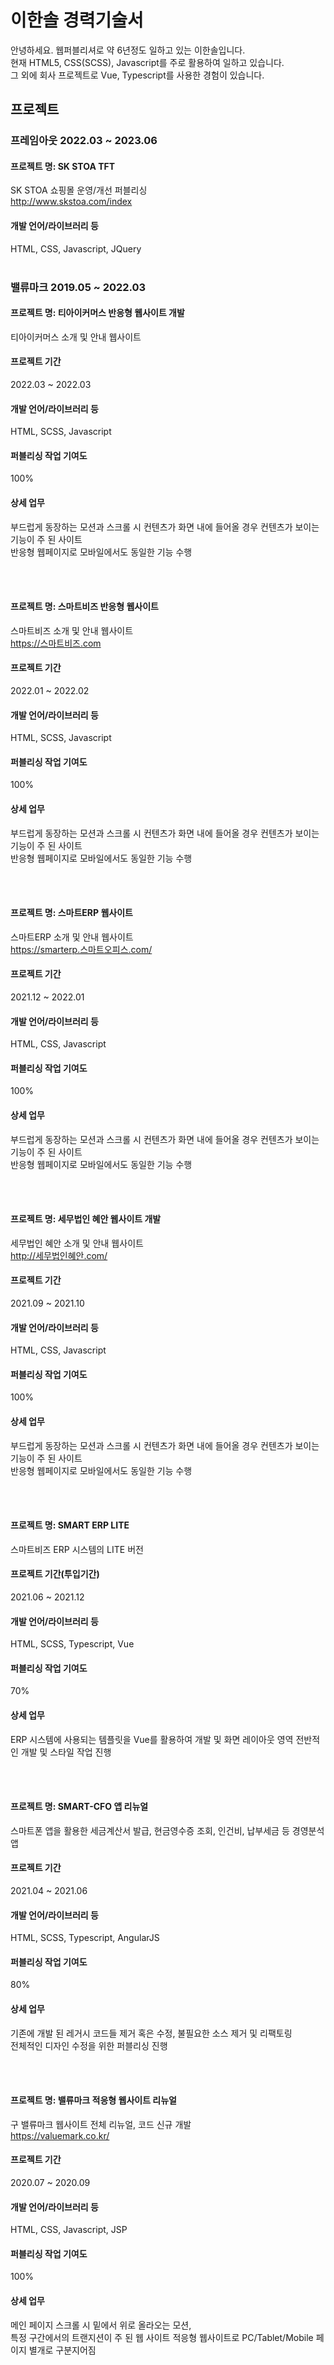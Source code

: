 # 이한솔 경력기술서

안녕하세요. 웹퍼블리셔로 약 6년정도 일하고 있는 이한솔입니다.   
현재 HTML5, CSS(SCSS), Javascript를 주로 활용하여 일하고 있습니다.   
그 외에 회사 프로젝트로 Vue, Typescript를 사용한 경험이 있습니다.

## 프로젝트
### 프레임아웃 2022.03 ~ 2023.06

#### 프로젝트 명: SK STOA TFT
SK STOA 쇼핑몰 운영/개선 퍼블리싱<br/>
http://www.skstoa.com/index

#### 개발 언어/라이브러리 등
HTML, CSS, Javascript, JQuery
<br/><br/>


### 밸류마크 2019.05 ~ 2022.03

#### 프로젝트 명: 티아이커머스 반응형 웹사이트 개발
티아이커머스 소개 및 안내 웹사이트

#### 프로젝트 기간
2022.03 ~ 2022.03 

#### 개발 언어/라이브러리 등
HTML, SCSS, Javascript

#### 퍼블리싱 작업 기여도
100%

#### 상세 업무
부드럽게 동장하는 모션과 스크롤 시 컨텐츠가 화면 내에 들어올 경우 컨텐츠가 보이는 기능이 주 된 사이트   
반응형 웹페이지로 모바일에서도 동일한 기능 수행

<br/><br/>

#### 프로젝트 명: 스마트비즈 반응형 웹사이트
스마트비즈 소개 및 안내 웹사이트   
https://스마트비즈.com

#### 프로젝트 기간
2022.01 ~ 2022.02  

#### 개발 언어/라이브러리 등
HTML, SCSS, Javascript

#### 퍼블리싱 작업 기여도
100%

#### 상세 업무
부드럽게 동장하는 모션과 스크롤 시 컨텐츠가 화면 내에 들어올 경우 컨텐츠가 보이는 기능이 주 된 사이트   
반응형 웹페이지로 모바일에서도 동일한 기능 수행

<br/><br/>

#### 프로젝트 명: 스마트ERP 웹사이트
스마트ERP 소개 및 안내 웹사이트   
https://smarterp.스마트오피스.com/ 

#### 프로젝트 기간
2021.12 ~ 2022.01   

#### 개발 언어/라이브러리 등
HTML, CSS, Javascript

#### 퍼블리싱 작업 기여도
100%

#### 상세 업무
부드럽게 동장하는 모션과 스크롤 시 컨텐츠가 화면 내에 들어올 경우 컨텐츠가 보이는 기능이 주 된 사이트   
반응형 웹페이지로 모바일에서도 동일한 기능 수행

<br/><br/>
#### 프로젝트 명: 세무법인 혜안 웹사이트 개발
세무법인 혜안 소개 및 안내 웹사이트   
http://세무법인혜안.com/   

#### 프로젝트 기간
2021.09 ~ 2021.10   

#### 개발 언어/라이브러리 등
HTML, CSS, Javascript

#### 퍼블리싱 작업 기여도
100%

#### 상세 업무
부드럽게 동장하는 모션과 스크롤 시 컨텐츠가 화면 내에 들어올 경우 컨텐츠가 보이는 기능이 주 된 사이트   
반응형 웹페이지로 모바일에서도 동일한 기능 수행

<br/><br/>
#### 프로젝트 명: SMART ERP LITE
스마트비즈 ERP 시스템의 LITE 버전

#### 프로젝트 기간(투입기간)
2021.06 ~ 2021.12

#### 개발 언어/라이브러리 등
HTML, SCSS, Typescript, Vue

#### 퍼블리싱 작업 기여도
70%

#### 상세 업무
ERP 시스템에 사용되는 템플릿을 Vue를 활용하여 개발 및 화면 레이아웃 영역
전반적인 개발 및 스타일 작업 진행

<br/><br/>
#### 프로젝트 명: SMART-CFO 앱 리뉴얼
스마트폰 앱을 활용한 세금계산서 발급, 현금영수증 조회, 인건비, 납부세금 등 경영분석 앱

#### 프로젝트 기간
2021.04 ~ 2021.06

#### 개발 언어/라이브러리 등
HTML, SCSS, Typescript, AngularJS

#### 퍼블리싱 작업 기여도
80%

#### 상세 업무
기존에 개발 된 레거시 코드들 제거 혹은 수정, 불필요한 소스 제거 및 리팩토링   
전체적인 디자인 수정을 위한 퍼블리싱 진행
   
<br/><br/>
#### 프로젝트 명: 밸류마크 적응형 웹사이트 리뉴얼
구 밸류마크 웹사이트 전체 리뉴얼, 코드 신규 개발   
https://valuemark.co.kr/

#### 프로젝트 기간
2020.07 ~ 2020.09

#### 개발 언어/라이브러리 등
HTML, CSS, Javascript, JSP

#### 퍼블리싱 작업 기여도
100%

#### 상세 업무
메인 페이지 스크롤 시 밑에서 위로 올라오는 모션,   
특정 구간에서의 트랜지션이 주 된 웹 사이트
적응형 웹사이트로 PC/Tablet/Mobile 페이지 별개로 구분지어짐

